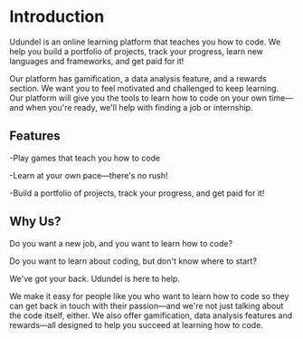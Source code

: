 # Introduction

Udundel is an online learning platform that teaches you how to code. We help you build a portfolio of projects, track your progress, learn new languages and frameworks, and get paid for it!

Our platform has gamification, a data analysis feature, and a rewards section. We want you to feel motivated and challenged to keep learning. Our platform will give you the tools to learn how to code on your own time—and when you're ready, we'll help with finding a job or internship.

## Features

-Play games that teach you how to code

-Learn at your own pace—there's no rush!

-Build a portfolio of projects, track your progress, and get paid for it!

## Why Us?

Do you want a new job, and you want to learn how to code?

Do you want to learn about coding, but don't know where to start?

We've got your back. Udundel is here to help.

We make it easy for people like you who want to learn how to code so they can get back in touch with their passion—and we're not just talking about the code itself, either. We also offer gamification, data analysis features and rewards—all designed to help you succeed at learning how to code.


